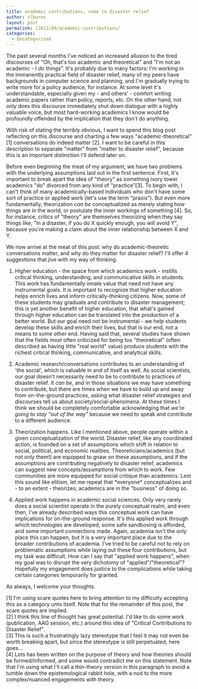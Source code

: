```yaml
---
title: academic contributions, some to disaster relief
author: rlburns
layout: post
permalink: /2012/09/academic-contributions/
categories:
  - Uncategorized
---
```

The past several months I've noticed an increased allusion to the tired discourses of "Oh, that's too academic and theoretical" and "I'm not an academic - I *do* things". It's probably due to many factors: I'm working in the immanently practical field of disaster relief, many of my peers have backgrounds in computer science and planning, and I'm gradually trying to write more for a policy audience, for instance. At some level it's understandable, especially given my - and others' - comfort writing academic papers rather than policy, reports, etc. On the other hand, not only does this discourse immediately shut down dialogue with a highly valuable voice, but most hard-working academics I know would be profoundly offended by the implication that they don't do anything.

With risk of stating the terribly obvious, I want to spend this blog post reflecting on this discourse and charting a few ways "academic-theoretical" \[1\] conversations do indeed matter \[2\]. I want to be careful in this description to separate "matter" from "matter to disaster relief", because this is an important distinction I'll defend later on.

Before even beginning the meat of my argument, we have two problems with the underlying assumptions laid out in the first sentence. First, it's important to break apart the idea of "theory" as something ivory tower academics "do" divorced from any kind of "practice"\[3\]. To begin with, I can't think of many academically-based individuals who don't have some sort of practice or applied work (let's use the term "praxis"). But even more fundamentally, theorization *can be* conceptualized as merely stating how things are in the world, or postulate the inner workings of something \[4\]. So, for instance, critics of "theory" are themselves theorizing when they say things like, "In a disaster, if you do X quickly enough, you will avoid Y", because you're making a claim about the inner relationship between X and Y. 

We now arrive at the meat of this post: why do academic-theoretic conversations matter, and why do they matter for disaster relief? I'll offer 4 suggestions that jive with my way of thinking.

1. Higher education - the space from which academics work - instills critical thinking, understanding, and communicative skills in students. This work has fundamentally innate value that need not have any instrumental goals. It is important to recognize that higher education helps enrich lives and inform critically-thinking citizens. Now, some of these students may graduate and contribute to disaster management; this is yet another benefit of higher education, that what's gained through higher education can be translated into the production of a better world. But our goal need not be instrumental - we help students develop these skills and enrich their lives, but that is our end, not a means to some other end. Having said that, several studies have shown that the fields most often criticized for being too "theoretical" (often described as having little "real world" value) produce students with the richest critical thinking, communicative, and analytical skills. 

2. Academic research/conversations contributes to an understanding of 'the social', which is valuable in and of itself as well. As social scientists, our goal doesn't necessarily need to be to contribute to practices of disaster relief. *It can be*, and in those situations we may have something to contribute, but there are times when we have to build up and away from on-the-ground practices, asking what disaster relief strategies and discourses tell us about society/social-phenomena. At these times I think we should be completely comfortable acknowledging that *we're going to stay "out of the way"* because we need to speak and contribute to a different audience.

3. Theorization happens. Like I mentioned above, people operate within a given conceptualization of the world. Disaster relief, like any coordinated action, is founded on a set of assumptions which shift in relation to social, political, and economic realities. Theoreticians/academics (but not only them!) are equipped to gnaw on these assumptions, and if the assumptions are contributing negatively to disaster relief, academics can suggest new concepts/assumptions from which to work. Few communities are more equipped for social critique than academics. Lest this sound like elitism, let me repeat that \*everyone\* conceptualizes and - to an extent - theorizes; academics are in the "business" of doing so.

4. Applied work happens in academic social sciences. Only very rarely does a social scientist operate in the purely conceptual realm, and even then, I've already described ways this conceptual work can have implications for on-the-ground response. It's this applied work through which technologies are developed, some safe sandboxing is afforded, and some important connections made. Again, academia isn't the only place this can happen, but it is a very important place due to the broader contributions of academia. 
I've tried to be careful not to rely on problematic assumptions while laying out these four contributions, but my task was difficult. How can I say that "applied work happens", when my goal was to disrupt the very dichotomy of "applied"/"theoretical"? Hopefully my engagement does justice to the complications while taking certain categories temporarily for granted.

As always, I welcome your thoughts.

\[1\] I'm using scare quotes here to bring attention to my difficulty accepting this as a category unto itself. Note that for the remainder of this post, the scare quotes are implied.  
\[2\] I think this line of thought has great potential. I'd like to do some work (publication, AAG session, etc.) around this idea of "Critical Contributions to Disaster Relief".  
\[3\] This is such a frustratingly lazy stereotype that I feel it may not even be worth breaking apart, but since the stereotype is still perpetuated, here goes...  
\[4\] Lots has been written on the purpose of theory and how theories should be formed/informed, and some would contradict me on this statement. Note that I'm using what I'll call a thin-theory version in this paragraph to avoid a tumble down the epistemological rabbit hole, with a nod to the more complex/nuanced engagements with theory.